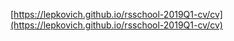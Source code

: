 [https://lepkovich.github.io/rsschool-2019Q1-cv/cv](https://lepkovich.github.io/rsschool-2019Q1-cv/cv)

